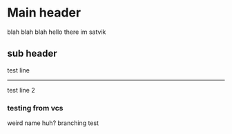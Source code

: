 # Main header
blah blah blah
hello there im satvik
## sub header
test line

---

test line 2

### testing from vcs
weird name huh?
branching test